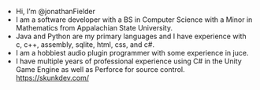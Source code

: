- Hi, I’m @jonathanFielder
- I am a software developer with a BS in Computer Science with a Minor in Mathematics from Appalachian State University.
- Java and Python are my primary languages and I have experience with c, c++, assembly, sqlite, html, css, and c#.
- I am a hobbiest audio plugin programmer with some experience in juce.
- I have multiple years of professional experience using C# in the Unity Game Engine as well as Perforce for source control.
https://skunkdev.com/


<!---
jonathanFielder/jonathanFielder is a ✨ special ✨ repository because its `README.md` (this file) appears on your GitHub profile.
You can click the Preview link to take a look at your changes.
--->
